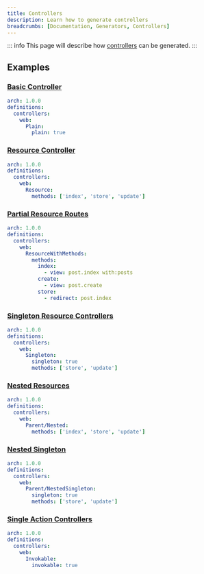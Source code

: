 ```yaml
---
title: Controllers
description: Learn how to generate controllers
breadcrumbs: [Documentation, Generators, Controllers]
---
```


::: info
This page will describe how [controllers](https://laravel.com/docs/10.x/controllers) can be generated.
:::

## Examples

### [Basic Controller](https://laravel.com/docs/10.x/controllers#basic-controllers)

```yaml
arch: 1.0.0
definitions:
  controllers:
    web:
      Plain:
        plain: true
```


### [Resource Controller](https://laravel.com/docs/10.x/controllers#resource-controllers)

```yaml
arch: 1.0.0
definitions:
  controllers:
    web:
      Resource:
        methods: ['index', 'store', 'update']
```

### [Partial Resource Routes](https://laravel.com/docs/10.x/controllers#restful-partial-resource-routes)

```yaml
arch: 1.0.0
definitions:
  controllers:
    web:
      ResourceWithMethods:
        methods:
          index:
            - view: post.index with:posts
          create:
            - view: post.create
          store:
            - redirect: post.index
```

### [Singleton Resource Controllers](https://laravel.com/docs/10.x/controllers#singleton-resource-controllers)

```yaml
arch: 1.0.0
definitions:
  controllers:
    web:
      Singleton:
        singleton: true
        methods: ['store', 'update']
```

### [Nested Resources](https://laravel.com/docs/10.x/controllers#restful-nested-resources)

```yaml
arch: 1.0.0
definitions:
  controllers:
    web:
      Parent/Nested:
        methods: ['index', 'store', 'update']
```

### [Nested Singleton](https://laravel.com/docs/10.x/controllers#singleton-resource-controllers)

```yaml
arch: 1.0.0
definitions:
  controllers:
    web:
      Parent/NestedSingleton:
        singleton: true
        methods: ['store', 'update']
```

### [Single Action Controllers](https://laravel.com/docs/10.x/controllers#single-action-controllers)

```yaml
arch: 1.0.0
definitions:
  controllers:
    web:
      Invokable:
        invokable: true
```
